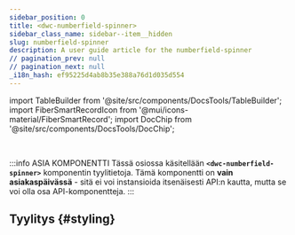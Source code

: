 ```yaml
---
sidebar_position: 0
title: <dwc-numberfield-spinner>
sidebar_class_name: sidebar--item__hidden
slug: numberfield-spinner
description: A user guide article for the numberfield-spinner
// pagination_prev: null
// pagination_next: null
_i18n_hash: ef95225d4ab8b35e388a76d1d035d554
---
```

import TableBuilder from '@site/src/components/DocsTools/TableBuilder';
import FiberSmartRecordIcon from '@mui/icons-material/FiberSmartRecord';
import DocChip from '@site/src/components/DocsTools/DocChip';

<DocChip chip='shadow' />

<br />

:::info ASIA KOMPONENTTI
Tässä osiossa käsitellään **`<dwc-numberfield-spinner>`** komponentin tyylitietoja. Tämä komponentti on **vain asiakaspäivässä** - sitä ei voi instansioida itsenäisesti API:n kautta, mutta se voi olla osa API-komponentteja.
:::

## Tyylitys {#styling}

<TableBuilder name="dwc-numberfield-spinner" clientComponent />
